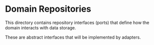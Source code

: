 # Domain Repositories

This directory contains repository interfaces (ports) that define how the domain interacts with data storage.

These are abstract interfaces that will be implemented by adapters.